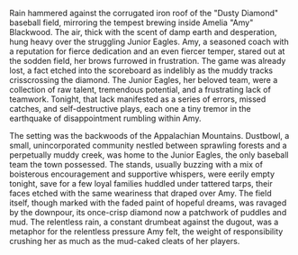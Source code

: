 Rain hammered against the corrugated iron roof of the "Dusty Diamond" baseball field, mirroring the tempest brewing inside Amelia "Amy" Blackwood.  The air, thick with the scent of damp earth and desperation, hung heavy over the struggling Junior Eagles.  Amy, a seasoned coach with a reputation for fierce dedication and an even fiercer temper, stared out at the sodden field, her brows furrowed in frustration.  The game was already lost, a fact etched into the scoreboard as indelibly as the muddy tracks crisscrossing the diamond.  The Junior Eagles, her beloved team, were a collection of raw talent, tremendous potential, and a frustrating lack of teamwork.  Tonight, that lack manifested as a series of errors, missed catches, and self-destructive plays, each one a tiny tremor in the earthquake of disappointment rumbling within Amy.

The setting was the backwoods of the Appalachian Mountains.  Dustbowl, a small, unincorporated community nestled between sprawling forests and a perpetually muddy creek, was home to the Junior Eagles, the only baseball team the town possessed.  The stands, usually buzzing with a mix of boisterous encouragement and supportive whispers, were eerily empty tonight, save for a few loyal families huddled under tattered tarps, their faces etched with the same weariness that draped over Amy.  The field itself, though marked with the faded paint of hopeful dreams, was ravaged by the downpour, its once-crisp diamond now a patchwork of puddles and mud.  The relentless rain, a constant drumbeat against the dugout, was a metaphor for the relentless pressure Amy felt, the weight of responsibility crushing her as much as the mud-caked cleats of her players.
